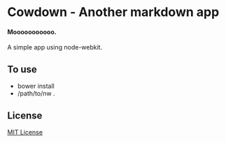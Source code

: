 # Cowdown - Another markdown app

#### Mooooooooooo.
A simple app using node-webkit.

## To use
* bower install
* /path/to/nw .

## License

[MIT License](http://djalmaaraujo.mit-license.org)
